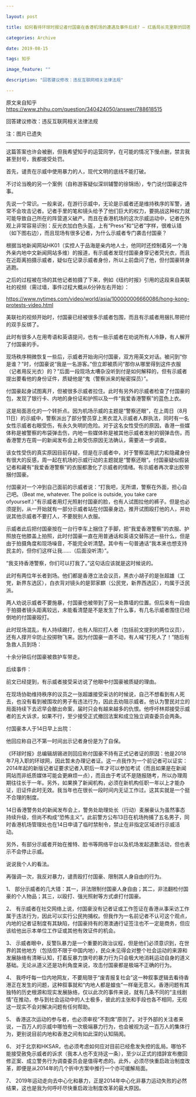 ```yaml
---

layout: post

title: 如何看待环球时报记者付国豪在香港机场的遭遇及事件后续? — 红盾局长克里斯的回答 - 知乎

categories: Archive

date: 2019-08-15

tags: 知乎

image_feature: ""

description: "回答建议修改：违反互联网相关法律法规"

---
```


原文来自知乎 <https://www.zhihu.com/question/340424050/answer/788618515>

回答建议修改：违反互联网相关法律法规

注：图片已遗失

---

这篇答案也许会被删，但我希望知乎的运营同学，在可能的情况下慢点删，禁言我甚至封号，我都接受处罚。

首先，谴责在示威中使用暴力的人，现代文明的底线不能打破。

不讨论当晚的另一个案例（自称游客疑似深圳辅警的徐锦炀），专门说付国豪这件事。

先说一个常识。一般来说，在游行示威中，无论是示威者还是维持秩序的军警，通常不会攻击记者。记者手里的笔和镜头给予了他们巨大的权力，要挑战这种权力就可能导致自己所在的阵营道义破产。而且在香港机场的这次示威运动中，记者在外观上非常容易识别：反光衣加白色头盔，上有“Press”和“记者”字样，很难认错（如下图右边），而且现场有很多记者，为什么示威者专门袭击付国豪？

根据当地新闻网站HK01（实控人于品海是亲内地人士，他同时还控制着另一个海外亲内地中文新闻网站多维）的报道，有示威者发现付国豪身穿记者荧光衣，而且在近距离拍摄示威者，疑似在记录示威者身份，所以上前盘问了他，但付国豪转身逃跑。

之后的过程被在场的其他记者拍摄了下来，例如《纽约时报》引用的这段来自美联社的视频（需过墙，事件过程大概从6分钟左右开始）：

<https://www.nytimes.com/video/world/asia/100000006660086/hong-kong-protests-video.html>

美联社的视频开始时，付国豪已经被很多示威者包围，而且有示威者用捆扎带把付的双手反绑了。

此时有很多人在用粤语和英语提问，也有一些示威者在劝说所有人冷静，有人解开了付国豪的手。

现场秩序稍微恢复一些后，示威者开始询问付国豪，双方用英文对话。被问到“你是谁？”时，付国豪说“我是一名游客。”但立即被质问“那你从哪里得到这件衣服（记者用反光衣）的？”后面一段现场太嘈杂没听到付是如何解释的，但有示威者提出要看他的身份证件，质疑他是“鬼（警察派来的秘密探员）”。

付国豪起身试图离开，但被很多示威者拉住。此时有另外的示威者检查了付国豪的包，发现了银行卡、内地的身份证和护照以及一件“我爱香港警察”的蓝色上衣。

这是局面恶化的一个转折点。因为机场示威的主题是“警察还眼”，在上周日（8月11日）的示威中，警察派出了部分警员穿上黑衣混入示威者人群执法，同时有一名女性示威者右眼受伤，有永久失明的危险。对于这名女性受伤的原因，香港一些媒体称是被警察的布袋弹击伤，内地一些媒体称是被其他示威者发射的钢弹击伤，而香港警方在周一的新闻发布会上称受伤原因无法确认，需要进一步调查。

该女性受伤的真实原因目前存疑，但是在示威者中，对于警察滥用武力和隐藏身份有很大的反感，周一起在机场的示威行动的主题就是“警察还眼”。付国豪疑似假装记者和藏有“我爱香港警察”的衣服都激化了示威者的情绪。有示威者再次拿出胶带捆付国豪。

付国豪对一个冲到自己面前的示威者说：“打我吧，无所谓，警察在外面，担心自己吧。（Beat me, whatever. The police is outside, you take care ofyourself.）”有示威者用灯光照射付国豪的脸，也有人试图拉他的裤子。但是也必须提到，从一开始就有一部分示威者站在付国豪身边，推开试图殴打他的人，并劝说其他示威者不要打人，不要脱别人衣服。

示威者此后把付国豪按在一台行李车上捆住了手脚，把“我爱香港警察”的衣服、护照放在他膝盖上拍照，此时付国豪一直在用普通话和英语交替陈述一些什么，但是由于拍摄角度和现场噪音，不能完全听清楚。其中有一句普通话“我本来也想支持民主的，但你们这样让我……（后面没听清）”。

“我支持香港警察，你们可以打我了。”这句话应该就是这时候说的。

此时有两位年长者到场。他们都是香港立法会议员，黑衣小胡子的是张超雄（工党，新界东选区），白衣背对镜头的是郭家麒（公民党，新界西选区），均属于泛民派。

两人劝说示威者不要施暴，付国豪也被带到了另一处靠墙的位置。但后来有一段由于拍摄者镜头距离较远，未能看清楚是不是发生了什么事，有几名示威者围住已经倒地的付国豪殴打。

此时现场混乱，有人持续踢打，也有人阻拦打人者（包括前文提到的两位议员），还有人撑开伞防止投掷物飞来。因为付国豪一直不动，有人喊“打死人了！”随后有急救人员到场：

十余分钟后付国豪被救护车带走。

后续事件：

前文已经提到，有示威者接受采访说了他眼中付国豪被质疑的理由。

在现场协助维持秩序的议员之一张超雄接受采访的时候说，自己不想看到有人死去，也没有看到被围攻的男子有违法行为，因此去劝阻示威者。他认为警民对立的局面持续下去迟早会酿出命案，届时只会有越来越多的仇恨。他呼吁林郑接受示威者的五大诉求，如果不行，至少接受正式撤回法案和成立独立调查委员会两条。

付国豪本人于14日早上出院：

他回应称自己不第一时间出示记者身份是为了自保。

《环球时报》总编辑胡锡进则回应称付国豪不持有正式记者证的原因：他是2018年7月入职的环球网，因此暂未办理记者证。这一点我作为一个前记者可以证实：2014年起的新版记者证要求记者入职后一年才可以参加考试（而且如果是在新闻网站而非纸质媒体可能会更麻烦一点），而且由于考试不是随报随考，所以办理周期往往长于一年。另外，如果换了新闻机构，必须在新机构任职一年以上才能办证，旧证件此时无效。我当年也在很长一段时间内无证工作过。这其实就是一个挺不合理的制度。

14日香港警务处的新闻发布会上，警务处助理处长（行动）麦展豪认为虽然事态持续升级，但尚不构成“恐怖主义”。此前警方公布13日在机场拘捕了五名男子，同时香港机场管理处也在14日申请了临时禁制令，禁止在非指定区域进行示威活动。

另外，有部分示威者开始在推特、脸书等网络平台以及机场发起道歉活动，但也表示不会停止示威。

说说我个人的看法。

再强调一次，我反对暴力，谴责殴打付国豪、限制其人身自由的行为。

1、 部分示威者的几大错：其一，非法限制付国豪人身自由；其二，非法翻检付国豪的个人物品；其三，以殴打、强光照射等方式虐打付国豪。

2、 有示威者在社交网络上说，付国豪没有记者证或工作签证在香港从事采访工作属于违法行为，因此可以实行公民拘捕权。但我作为一名前记者不认可这个观点，内地的记者证制度有其缺陷，付国豪持有的港澳通行证签注也不一定是商务，但应该给他出示本单位工作证或其他有效证件的机会。

3、 示威者眼中，反警队暴力是一个重要的政治议程，但是他们必须意识到，在世界的其他地方（包括但不限于中国内地），民众未见得会对整个社会运动的来源和发展脉络有清晰认知，打着反暴力旗号的暴力行为只会极大地消耗运动自身的道义基础。无论从道义还是功利角度来说，攻击付国豪都是极端不正确的行为。

4、 我呼吁每一位内地网友，不要局限于“废青报复社会”这一种叙事逻辑去看待香港正在发生的问题，这种叙事就和“内地人都是蝗虫”一样毫无意义。香港问题有其独特的历史根源和现实发展脉络，仅以此次的事件来说，就有几条不同的“主线剧情”在推动，参与到社会运动中的人士极多，彼此的主张和手段也各不相同，无视这一现实不会对解决问题有任何帮助。

5、 香港这次运动的参与者，也必须审视“不割席”原则了。对于外部的关注者来说，一百万人的示威中哪怕有一次极端暴力行为，也会被视为这一百万人的集体行为，更别说目前内地和香港之间有如此深的认知隔阂。

6、 对于北京和HKSAR，也必须考虑如何应对目前已经愈发失控的乱局。哪怕不能接受赦免示威者的诉求（我本人也不支持这一条），至少以正式的措辞宣布撤回修正案、成立警务行为调查委员会是值得考虑的。此外，必须尽快重启政治制度改革，即便是从2014年的几个折中方案中推行一个亦可缓解局面。

7、 2019年运动走向去中心化和暴力，正是2014年中心化非暴力运动失败的必然结果，这也是我为何呼吁尽快重启政治制度改革的最大原因。
